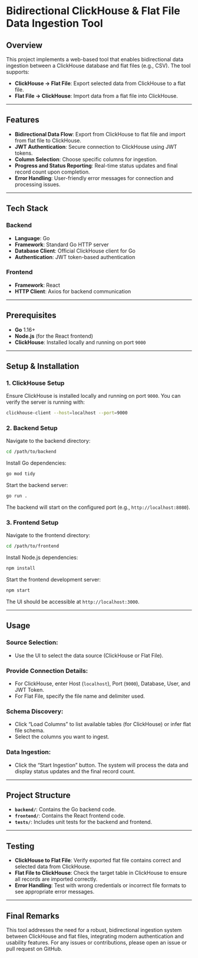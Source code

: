 # Bidirectional ClickHouse & Flat File Data Ingestion Tool

## Overview

This project implements a web-based tool that enables bidirectional data ingestion between a ClickHouse database and flat files (e.g., CSV). The tool supports:

- **ClickHouse → Flat File**: Export selected data from ClickHouse to a flat file.
- **Flat File → ClickHouse**: Import data from a flat file into ClickHouse.

---

## Features

- **Bidirectional Data Flow**: Export from ClickHouse to flat file and import from flat file to ClickHouse.
- **JWT Authentication**: Secure connection to ClickHouse using JWT tokens.
- **Column Selection**: Choose specific columns for ingestion.
- **Progress and Status Reporting**: Real-time status updates and final record count upon completion.
- **Error Handling**: User-friendly error messages for connection and processing issues.

---

## Tech Stack

### Backend
- **Language**: Go
- **Framework**: Standard Go HTTP server
- **Database Client**: Official ClickHouse client for Go
- **Authentication**: JWT token-based authentication

### Frontend
- **Framework**: React
- **HTTP Client**: Axios for backend communication

---

## Prerequisites

- **Go** 1.16+
- **Node.js** (for the React frontend)
- **ClickHouse**: Installed locally and running on port `9000`

---

## Setup & Installation

### 1. ClickHouse Setup
Ensure ClickHouse is installed locally and running on port `9000`. You can verify the server is running with:
```bash
clickhouse-client --host=localhost --port=9000

```

### 2. Backend Setup
Navigate to the backend directory:
```bash
cd /path/to/backend
```

Install Go dependencies:
```bash
go mod tidy
```

Start the backend server:
```bash
go run .
```

The backend will start on the configured port (e.g., `http://localhost:8080`).

### 3. Frontend Setup
Navigate to the frontend directory:
```bash
cd /path/to/frontend
```

Install Node.js dependencies:
```bash
npm install
```

Start the frontend development server:
```bash
npm start
```

The UI should be accessible at `http://localhost:3000`.

---

## Usage

### Source Selection:
- Use the UI to select the data source (ClickHouse or Flat File).

### Provide Connection Details:
- For ClickHouse, enter Host (`localhost`), Port (`9000`), Database, User, and JWT Token.
- For Flat File, specify the file name and delimiter used.

### Schema Discovery:
- Click “Load Columns” to list available tables (for ClickHouse) or infer flat file schema.
- Select the columns you want to ingest.

### Data Ingestion:
- Click the “Start Ingestion” button. The system will process the data and display status updates and the final record count.

---

## Project Structure

- **`backend/`**: Contains the Go backend code.
- **`frontend/`**: Contains the React frontend code.
- **`tests/`**: Includes unit tests for the backend and frontend.

---

## Testing

- **ClickHouse to Flat File**: Verify exported flat file contains correct and selected data from ClickHouse.
- **Flat File to ClickHouse**: Check the target table in ClickHouse to ensure all records are imported correctly.
- **Error Handling**: Test with wrong credentials or incorrect file formats to see appropriate error messages.

---

## Final Remarks

This tool addresses the need for a robust, bidirectional ingestion system between ClickHouse and flat files, integrating modern authentication and usability features. For any issues or contributions, please open an issue or pull request on GitHub.